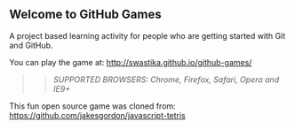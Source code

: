 ## Welcome to GitHub Games

A project based learning activity for people who are getting started with Git and GitHub.

You can play the game at: http://swastika.github.io/github-games/

>> _*SUPPORTED BROWSERS*: Chrome, Firefox, Safari, Opera and IE9+_

This fun open source game was cloned from: https://github.com/jakesgordon/javascript-tetris
